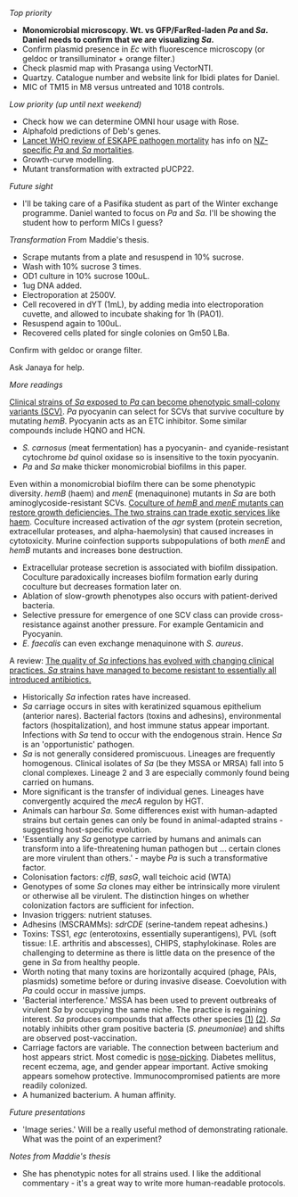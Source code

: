 *Top priority*
- **Monomicrobial microscopy. Wt. vs GFP/FarRed-laden *Pa* and *Sa*. Daniel needs to confirm that we are visualizing *Sa*.**
- Confirm plasmid presence in *Ec* with fluorescence microscopy (or geldoc or transilluminator + orange filter.)
- Check plasmid map with Prasanga using VectorNTI.
- Quartzy. Catalogue number and website link for Ibidi plates for Daniel.
- MIC of TM15 in M8 versus untreated and 1018 controls.

*Low priority (up until next weekend)*
- Check how we can determine OMNI hour usage with Rose.
- Alphafold predictions of Deb's genes.
- [Lancet WHO review of ESKAPE pathogen mortality](https://www.thelancet.com/journals/lancet/article/PIIS0140-6736(22)02185-7/fulltext) has info on [NZ-specific *Pa* and *Sa* mortalities](https://www.thelancet.com/cms/10.1016/S0140-6736(22)02185-7/attachment/f75a6a1f-2ace-4020-b456-a07ca78096a6/mmc2.pdf).
- Growth-curve modelling.
- Mutant transformation with extracted pUCP22.

*Future sight*
- I'll be taking care of a Pasifika student as part of the Winter exchange programme. Daniel wanted to focus on *Pa* and *Sa*. I'll be showing the student how to perform MICs I guess?

*Transformation*
From Maddie's thesis.
- Scrape mutants from a plate and resuspend in 10% sucrose.
- Wash with 10% sucrose 3 times.
- OD1 culture in 10% sucrose 100uL.
- 1ug DNA added.
- Electroporation at 2500V.
- Cell recovered in dYT (1mL), by adding media into electroporation cuvette, and allowed to incubate shaking for 1h (PAO1).
- Resuspend again to 100uL.
- Recovered cells plated for single colonies on Gm50 LBa.

Confirm with geldoc or orange filter.

Ask Janaya for help.

*More readings*

[Clinical strains of *Sa* exposed to *Pa* can become phenotypic small-colony variants (SCV)](https://journals.asm.org/doi/10.1128/aem.01211-09). *Pa* pyocyanin can select for SCVs that survive coculture by mutating *hemB*. Pyocyanin acts as an ETC inhibitor. Some similar compounds include HQNO and HCN.
- *S. carnosus* (meat fermentation) has a pyocyanin- and cyanide-resistant cytochrome *bd* quinol oxidase so is insensitive to the toxin pyocyanin.
- *Pa* and *Sa* make thicker monomicrobial biofilms in this paper.

Even within a monomicrobial biofilm there can be some phenotypic diversity. *hemB* (haem) and *menE* (menaquinone) mutants in *Sa* are both aminoglycoside-resistant SCVs. [Coculture of *hemB* and *menE* mutants can restore growth deficiencies. The two strains can trade exotic services like haem](https://www.sciencedirect.com/science/article/pii/S1931312814003357?via%3Dihub). Coculture increased activation of the *agr* system (protein secretion, extracellular proteases, and alpha-haemolysin) that caused increases in cytotoxicity. Murine coinfection supports subpopulations of both *menE* and *hemB* mutants and increases bone destruction.
- Extracellular protease secretion is associated with biofilm dissipation. Coculture paradoxically increases biofilm formation early during coculture but decreases formation later on.
- Ablation of slow-growth phenotypes also occurs with patient-derived bacteria.
- Selective pressure for emergence of one SCV class can provide cross-resistance against another pressure. For example Gentamicin and Pyocyanin.
- *E. faecalis* can even exchange menaquinone with *S. aureus*.

A review:
[The quality of *Sa* infections has evolved with changing clinical practices. *Sa* strains have managed to become resistant to essentially all introduced antibiotics.](https://www.sciencedirect.com/science/article/pii/S1567134808001779?via%3Dihub)
- Historically *Sa* infection rates have increased.
- *Sa* carriage occurs in sites with keratinized squamous epithelium (anterior nares). Bacterial factors (toxins and adhesins), environmental factors (hospitalization), and host immune status appear important. Infections with *Sa* tend to occur with the endogenous strain. Hence *Sa* is an 'opportunistic' pathogen.
- *Sa* is not generally considered promiscuous. Lineages are frequently homogenous. Clinical isolates of *Sa* (be they MSSA or MRSA) fall into 5 clonal complexes. Lineage 2 and 3 are especially commonly found being carried on humans.
- More significant is the transfer of individual genes. Lineages have convergently acquired the *mecA* regulon by HGT.
- Animals can harbour *Sa*. Some differences exist with human-adapted strains but certain genes can only be found in animal-adapted strains - suggesting host-specific evolution.
- 'Essentially any *Sa* genotype carried by humans and animals can transform into a life-threatening human pathogen but ... certain clones are more virulent than others.' - maybe *Pa* is such a transformative factor.
- Colonisation factors: *clfB*, *sasG*, wall teichoic acid (WTA)
- Genotypes of some *Sa* clones may either be intrinsically more virulent or otherwise all be virulent. The distinction hinges on whether colonization factors are sufficient for infection.
- Invasion triggers: nutrient statuses.
- Adhesins (MSCRAMMs): *sdrCDE* (serine-tandem repeat adhesins.)
- Toxins: TSS1, *egc* (enterotoxins, essentially superantigens), PVL (soft tissue: I.E. arthritis and abscesses), CHIPS, staphylokinase. Roles are challenging to determine as there is little data on the presence of the gene in *Sa* from healthy people.
- Worth noting that many toxins are horizontally acquired (phage, PAIs, plasmids) sometime before or during invasive disease. Coevolution with *Pa* could occur in massive jumps.
- 'Bacterial interference.'  MSSA has been used to prevent outbreaks of virulent *Sa* by occupying the same niche. The practice is regaining interest. *Sa* produces compounds that affects other species [(1)](https://www.science.org/doi/full/10.1126/science.276.5321.2027?casa_token=fyym1MXcPuMAAAAA%3AiIv2TaDi34hUnLJvw87x2Rf5tG-iPN_GjYRFhOclkWQqo0T0pmx6os9lSz6lKzCe7tHGB0xoh5h_LQ) [(2)](https://journals.asm.org/doi/full/10.1128/jb.00317-06). *Sa* notably inhibits other gram positive bacteria (*S. pneumoniae*) and shifts are observed post-vaccination.
- Carriage factors are variable. The connection between bacterium and host appears strict. Most comedic is [nose-picking](https://www.cambridge.org/core/journals/infection-control-and-hospital-epidemiology/article/abs/nose-picking-and-nasal-carriage-of-staphylococcus-aureus/DC21FFA771693C772308530D2B1A1452). Diabetes mellitus, recent eczema, age, and gender appear important. Active smoking appears somehow protective. Immunocompromised patients are more readily colonized.
- A humanized bacterium. A human affinity.

*Future presentations*
- 'Image series.' Will be a really useful method of demonstrating rationale. What was the point of an experiment?

*Notes from Maddie's thesis*
- She has phenotypic notes for all strains used. I like the additional commentary - it's a great way to write more human-readable protocols.